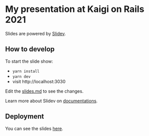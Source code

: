 # My presentation at Kaigi on Rails 2021

Slides are powered by [Slidev](https://github.com/slidevjs/slidev).

## How to develop
To start the slide show:

- `yarn install`
- `yarn dev`
- visit http://localhost:3030

Edit the [slides.md](./slides.md) to see the changes.

Learn more about Slidev on [documentations](https://sli.dev/).

## Deployment
You can see the slides [here](https://danimal141-kor2021.netlify.app/1).
